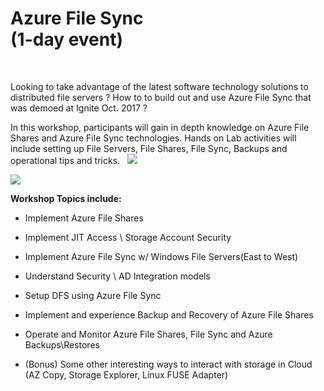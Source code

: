 Azure File Sync<br>(1-day event)
================================

 

Looking to take advantage of the latest software technology solutions to
distributed file servers ? How to to build out and use Azure File Sync that was
demoed at Ignite Oct. 2017 ?

In this workshop, participants will gain in depth knowledge on Azure File Shares
and Azure File Sync technologies. Hands on Lab activities will include setting
up File Servers, File Shares, File Sync, Backups and operational tips and
tricks.
 
 <a href="https://portal.azure.com/#create/Microsoft.Template/uri/https%3A%2F%2Fraw.githubusercontent.com%2Fswiftsolves-msft%2FAzure-File-Sync-Dive%2Fmaster%2FAzureFileSyncDemo.json" target="_blank">
    <img src="http://azuredeploy.net/deploybutton.png"/>
</a>

<a href="http://armviz.io/#/?load=https%3A%2F%2Fraw.githubusercontent.com%2Fswiftsolves-msft%2FAzure-File-Sync-Dive%2Fmaster%2FAzureFileSyncDemo.json" target="_blank">
    <img src="http://armviz.io/visualizebutton.png"/>
</a>

**Workshop Topics include:**

-   Implement Azure File Shares

-   Implement JIT Access \ Storage Account Security

-   Implement Azure File Sync w/ Windows File Servers(East to West)

-   Understand Security \\ AD Integration models

-   Setup DFS using Azure File Sync

-   Implement and experience Backup and Recovery of Azure File Shares

-   Operate and Monitor Azure File Shares, File Sync and Azure Backups\\Restores

-   (Bonus) Some other interesting ways to interact with storage in Cloud (AZ Copy,
    Storage Explorer, Linux FUSE Adapter)
